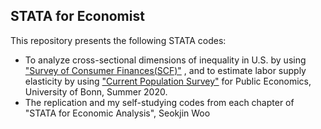 ## STATA for Economist

This repository presents the following STATA codes:

* To analyze cross-sectional dimensions of inequality in U.S. by using ["Survey of Consumer Finances(SCF)"](https://www.federalreserve.gov/econres/scfindex.htm)
, and to estimate labor supply elasticity by using ["Current Population Survey"](http://ceprdata.org/cps-uniform-data-extracts/march-cps-supplement/) for Public Economics, University of Bonn, Summer 2020.
* The replication and my self-studying codes from each chapter of "STATA for Economic Analysis", Seokjin Woo
